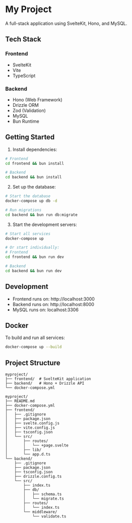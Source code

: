 # My Project

A full-stack application using SvelteKit, Hono, and MySQL.

## Tech Stack

### Frontend
- SvelteKit
- Vite
- TypeScript

### Backend
- Hono (Web Framework)
- Drizzle ORM
- Zod (Validation)
- MySQL
- Bun Runtime

## Getting Started

1. Install dependencies:
```bash
# Frontend
cd frontend && bun install

# Backend
cd backend && bun install
```

2. Set up the database:
```bash
# Start the database
docker-compose up db -d

# Run migrations
cd backend && bun run db:migrate
```

3. Start the development servers:
```bash
# Start all services
docker-compose up

# Or start individually:
# Frontend
cd frontend && bun run dev

# Backend
cd backend && bun run dev
```

## Development

- Frontend runs on: http://localhost:3000
- Backend runs on: http://localhost:8000
- MySQL runs on: localhost:3306

## Docker

To build and run all services:
```bash
docker-compose up --build
```

## Project Structure

```
myproject/
├── frontend/  # SvelteKit application
├── backend/   # Hono + Drizzle API
└── docker-compose.yml
```

```
myproject/
├── README.md
├── docker-compose.yml
├── frontend/
│   ├── .gitignore
│   ├── package.json
│   ├── svelte.config.js
│   ├── vite.config.js
│   ├── tsconfig.json
│   └── src/
│       ├── routes/
│       │   └── +page.svelte
│       ├── lib/
│       └── app.d.ts
└── backend/
    ├── .gitignore
    ├── package.json
    ├── tsconfig.json
    ├── drizzle.config.ts
    └── src/
        ├── index.ts
        ├── db/
        │   ├── schema.ts
        │   └── migrate.ts
        ├── routes/
        │   └── index.ts
        └── middleware/
            └── validate.ts
```